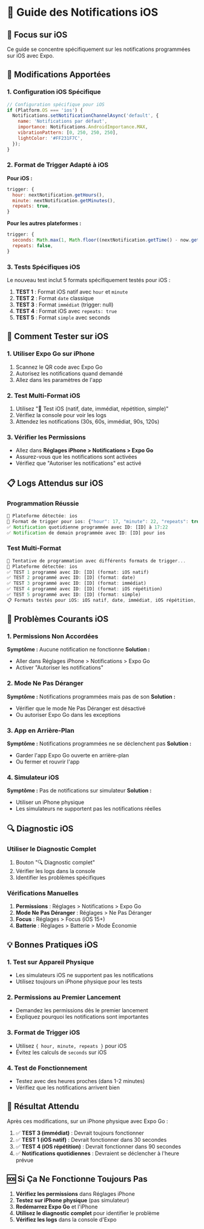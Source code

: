 # 📱 Guide des Notifications iOS

## 🎯 Focus sur iOS

Ce guide se concentre spécifiquement sur les notifications programmées sur iOS avec Expo.

## 🔧 Modifications Apportées

### 1. Configuration iOS Spécifique

```javascript
// Configuration spécifique pour iOS
if (Platform.OS === 'ios') {
  Notifications.setNotificationChannelAsync('default', {
    name: 'Notifications par défaut',
    importance: Notifications.AndroidImportance.MAX,
    vibrationPattern: [0, 250, 250, 250],
    lightColor: '#FF231F7C',
  });
}
```

### 2. Format de Trigger Adapté à iOS

**Pour iOS :**
```javascript
trigger: {
  hour: nextNotification.getHours(),
  minute: nextNotification.getMinutes(),
  repeats: true,
}
```

**Pour les autres plateformes :**
```javascript
trigger: {
  seconds: Math.max(1, Math.floor((nextNotification.getTime() - now.getTime()) / 1000)),
  repeats: false,
}
```

### 3. Tests Spécifiques iOS

Le nouveau test inclut 5 formats spécifiquement testés pour iOS :

1. **TEST 1** : Format iOS natif avec `hour` et `minute`
2. **TEST 2** : Format `date` classique
3. **TEST 3** : Format `immédiat` (trigger: null)
4. **TEST 4** : Format iOS avec `repeats: true`
5. **TEST 5** : Format `simple` avec seconds

## 🧪 Comment Tester sur iOS

### 1. Utiliser Expo Go sur iPhone
1. Scannez le QR code avec Expo Go
2. Autorisez les notifications quand demandé
3. Allez dans les paramètres de l'app

### 2. Test Multi-Format iOS
1. Utilisez "🧪 Test iOS (natif, date, immédiat, répétition, simple)"
2. Vérifiez la console pour voir les logs
3. Attendez les notifications (30s, 60s, immédiat, 90s, 120s)

### 3. Vérifier les Permissions
- Allez dans **Réglages iPhone > Notifications > Expo Go**
- Assurez-vous que les notifications sont activées
- Vérifiez que "Autoriser les notifications" est activé

## 📋 Logs Attendus sur iOS

### Programmation Réussie
```javascript
📱 Plateforme détectée: ios
📱 Format de trigger pour ios: {"hour": 17, "minute": 22, "repeats": true}
✅ Notification quotidienne programmée avec ID: [ID] à 17:22
✅ Notification de demain programmée avec ID: [ID] pour ios
```

### Test Multi-Format
```javascript
🧪 Tentative de programmation avec différents formats de trigger...
📱 Plateforme détectée: ios
✅ TEST 1 programmé avec ID: [ID] (format: iOS natif)
✅ TEST 2 programmé avec ID: [ID] (format: date)
✅ TEST 3 programmé avec ID: [ID] (format: immédiat)
✅ TEST 4 programmé avec ID: [ID] (format: iOS répétition)
✅ TEST 5 programmé avec ID: [ID] (format: simple)
📋 Formats testés pour iOS: iOS natif, date, immédiat, iOS répétition, simple
```

## 🚨 Problèmes Courants iOS

### 1. Permissions Non Accordées
**Symptôme :** Aucune notification ne fonctionne
**Solution :** 
- Aller dans Réglages iPhone > Notifications > Expo Go
- Activer "Autoriser les notifications"

### 2. Mode Ne Pas Déranger
**Symptôme :** Notifications programmées mais pas de son
**Solution :**
- Vérifier que le mode Ne Pas Déranger est désactivé
- Ou autoriser Expo Go dans les exceptions

### 3. App en Arrière-Plan
**Symptôme :** Notifications programmées ne se déclenchent pas
**Solution :**
- Garder l'app Expo Go ouverte en arrière-plan
- Ou fermer et rouvrir l'app

### 4. Simulateur iOS
**Symptôme :** Pas de notifications sur simulateur
**Solution :**
- Utiliser un iPhone physique
- Les simulateurs ne supportent pas les notifications réelles

## 🔍 Diagnostic iOS

### Utiliser le Diagnostic Complet
1. Bouton "🔍 Diagnostic complet"
2. Vérifier les logs dans la console
3. Identifier les problèmes spécifiques

### Vérifications Manuelles
1. **Permissions** : Réglages > Notifications > Expo Go
2. **Mode Ne Pas Déranger** : Réglages > Ne Pas Déranger
3. **Focus** : Réglages > Focus (iOS 15+)
4. **Batterie** : Réglages > Batterie > Mode Économie

## 💡 Bonnes Pratiques iOS

### 1. Test sur Appareil Physique
- Les simulateurs iOS ne supportent pas les notifications
- Utilisez toujours un iPhone physique pour les tests

### 2. Permissions au Premier Lancement
- Demandez les permissions dès le premier lancement
- Expliquez pourquoi les notifications sont importantes

### 3. Format de Trigger iOS
- Utilisez `{ hour, minute, repeats }` pour iOS
- Évitez les calculs de `seconds` sur iOS

### 4. Test de Fonctionnement
- Testez avec des heures proches (dans 1-2 minutes)
- Vérifiez que les notifications arrivent bien

## 🎯 Résultat Attendu

Après ces modifications, sur un iPhone physique avec Expo Go :

1. ✅ **TEST 3 (immédiat)** : Devrait toujours fonctionner
2. ✅ **TEST 1 (iOS natif)** : Devrait fonctionner dans 30 secondes
3. ✅ **TEST 4 (iOS répétition)** : Devrait fonctionner dans 90 secondes
4. ✅ **Notifications quotidiennes** : Devraient se déclencher à l'heure prévue

## 🆘 Si Ça Ne Fonctionne Toujours Pas

1. **Vérifiez les permissions** dans Réglages iPhone
2. **Testez sur iPhone physique** (pas simulateur)
3. **Redémarrez Expo Go** et l'iPhone
4. **Utilisez le diagnostic complet** pour identifier le problème
5. **Vérifiez les logs** dans la console d'Expo


